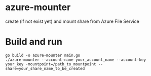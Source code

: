 # azure-mounter
create (if not exist yet) and mount share from Azure File Service

# Build and run
```console
go build -o azure-mounter main.go
./azure-mounter --account-name your_account_name --account-key your_key -mountpoint=/path_to_mountpoint --share=your_share_name_to_be_created
```